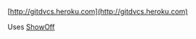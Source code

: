 [http://gitdvcs.heroku.com](http://gitdvcs.heroku.com)

Uses [ShowOff](http://github.com/schacon/showoff)
